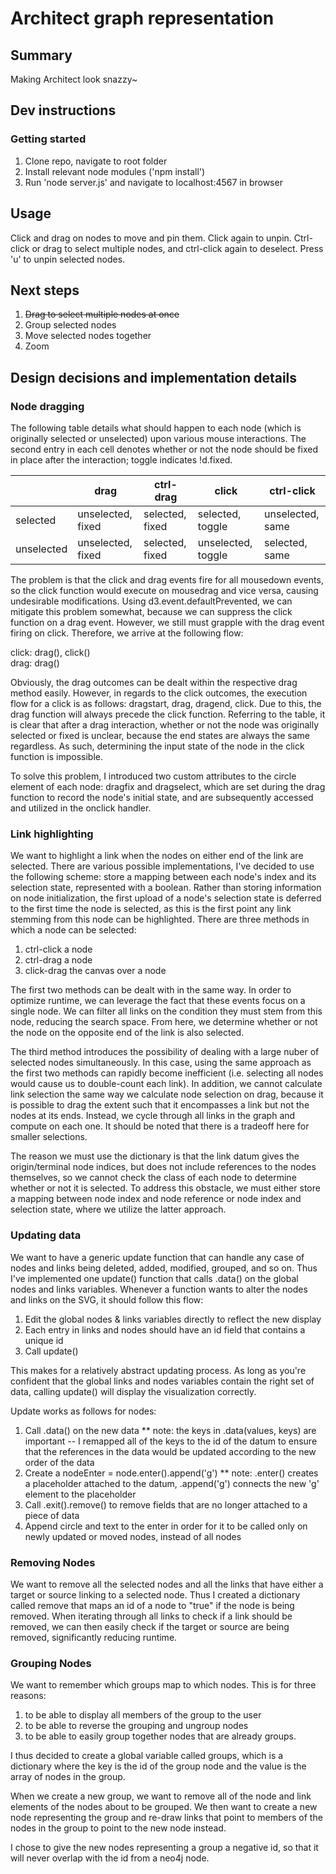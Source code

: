 # Architect graph representation
## Summary
Making Architect look snazzy~

## Dev instructions
### Getting started
1. Clone repo, navigate to root folder
2. Install relevant node modules ('npm install')
3. Run 'node server.js' and navigate to localhost:4567 in browser

## Usage
Click and drag on nodes to move and pin them. Click again to unpin. Ctrl-click or drag to select multiple nodes, and ctrl-click again to deselect. Press 'u' to unpin selected nodes.

## Next steps
1. ~~Drag to select multiple nodes at once~~
2. Group selected nodes
3. Move selected nodes together
4. Zoom

## Design decisions and implementation details
### Node dragging
The following table details what should happen to each node (which is originally selected or unselected) upon various mouse interactions. The second entry in each cell denotes whether or not the node should be fixed in place after the interaction; toggle indicates !d.fixed.

|            | drag              | ctrl-drag       | click              | ctrl-click       |
|------------|-------------------|-----------------|--------------------|------------------|
| selected   | unselected, fixed | selected, fixed | selected, toggle   | unselected, same |
| unselected | unselected, fixed | selected, fixed | unselected, toggle | selected, same   |

The problem is that the click and drag events fire for all mousedown events, so the click function would execute on mousedrag and vice versa, causing undesirable modifications. Using d3.event.defaultPrevented, we can mitigate this problem somewhat, because we can suppress the click function on a drag event. However, we still must grapple with the drag event firing on click. Therefore, we arrive at the following flow:

click: drag(), click()  
drag: drag()

Obviously, the drag outcomes can be dealt within the respective drag method easily. However, in regards to the click outcomes, the execution flow for a click is as follows: dragstart, drag, dragend, click. Due to this, the drag function will always precede the click function. Referring to the table, it is clear that after a drag interaction, whether or not the node was originally selected or fixed is unclear, because the end states are always the same regardless. As such, determining the input state of the node in the click function is impossible.

To solve this problem, I introduced two custom attributes to the circle element of each node: dragfix and dragselect, which are set during the drag function to record the node's initial state, and are subsequently accessed and utilized in the onclick handler.

### Link highlighting
We want to highlight a link when the nodes on either end of the link are selected. There are various possible implementations, I've decided to use the following scheme: store a mapping between each node's index and its selection state, represented with a boolean. Rather than storing information on node initialization, the first upload of a node's selection state is deferred to the first time the node is selected, as this is the first point any link stemming from this node can be highlighted. There are three methods in which a node can be selected:

1. ctrl-click a node
2. ctrl-drag a node
3. click-drag the canvas over a node

The first two methods can be dealt with in the same way. In order to optimize runtime, we can leverage the fact that these events focus on a single node. We can filter all links on the condition they must stem from this node, reducing the search space. From here, we determine whether or not the node on the opposite end of the link is also selected. 

The third method introduces the possibility of dealing with a large nuber of selected nodes simultaneously. In this case, using the same approach as the first two methods can rapidly become inefficient (i.e. selecting all nodes would cause us to double-count each link). In addition, we cannot calculate link selection the same way we calculate node selection on drag, because it is possible to drag the extent such that it encompasses a link but not the nodes at its ends. Instead, we cycle through all links in the graph and compute on each one. It should be noted that there is a tradeoff here for smaller selections.

The reason we must use the dictionary is that the link datum gives the origin/terminal node indices, but does not include references to the nodes themselves, so we cannot check the class of each node to determine whether or not it is selected. To address this obstacle, we must either store a mapping between node index and node reference or node index and selection state, where we utilize the latter approach.

### Updating data
We want to have a generic update function that can handle any case of nodes and links being deleted, added, modified, grouped, and so on. Thus I've implemented one update() function that calls .data() on the global nodes and links variables. Whenever a function wants to alter the nodes and links on the SVG, it should follow this flow:

1. Edit the global nodes & links variables directly to reflect the new display
2. Each entry in links and nodes should have an id field that contains a unique id 
3. Call update()

This makes for a relatively abstract updating process. As long as you're confident that the global links and nodes variables contain the right set of data, calling update() will display the visualization correctly.

Update works as follows for nodes:

1. Call .data() on the new data
  ** note: the keys in .data(values, keys) are important -- I remapped all of the keys to the id of the datum to ensure that the references in the data would be updated according to the new order of the data
2. Create a nodeEnter = node.enter().append('g')
  ** note: .enter() creates a placeholder attached to the datum, .append('g') connects the new 'g' element to the placeholder
3. Call .exit().remove() to remove fields that are no longer attached to a piece of data
4. Append circle and text to the enter in order for it to be called only on newly updated or moved nodes, instead of all nodes


### Removing Nodes
We want to remove all the selected nodes and all the links that have either a target or source linking to a selected node. Thus I created a dictionary called remove that maps an id of a node to "true" if the node is being removed. When iterating through all links to check if a link should be removed, we can then easily check if the target or source are being removed, significantly reducing runtime.

### Grouping Nodes
We want to remember which groups map to which nodes. This is for three reasons:
1. to be able to display all members of the group to the user
2. to be able to reverse the grouping and ungroup nodes
3. to be able to easily group together nodes that are already groups.

I thus decided to create a global variable called groups, which is a dictionary where the key is the id of the group node and the value is the array of nodes in the group.

When we create a new group, we want to remove all of the node and link elements of the nodes about to be grouped. We then want to create a new node representing the group and re-draw links that point to members of the nodes in the group to point to the new node instead.

I chose to give the new nodes representing a group a negative id, so that it will never overlap with the id from a neo4j node.
